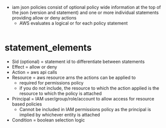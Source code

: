 - iam json policies consist of optional policy wide information at the top of the json (version and statement) and one or more individual statements providing allow or deny actions
  - AWS evaluates a logical or for each policy statement
  
```json

```

# statement_elements
- Sid (optional) = statement id to differentiate between statements
- Effect = allow or deny
- Action = aws api calls
- Resource = aws resource arns the actions can be applied to
  - required for permissions policy
  - if you do not include, the resource to which the action applied is the resource to which the policy is attached
- Principal = IAM user/group/role/account to allow access for resource based policies 
  - Cannot be included in IAM permissions policy as the principal is implied by whichever entity is attached
- Condition = boolean selection logic